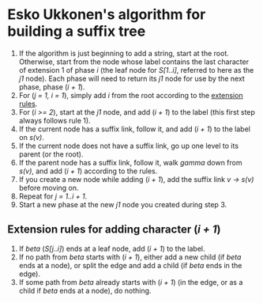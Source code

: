 # Esko Ukkonen's algorithm for building a suffix tree

1. If the algorithm is just beginning to add a string, start at the root. Otherwise, start from the node whose label contains the last character of extension 1 of phase _i_ (the leaf node for _S[1..i]_, referred to here as the _j1_ node). Each phase will need to return its _j1_ node for use by the next phase, phase (_i + 1_).
2. For (_j = 1, i = 1_), simply add _i_ from the root according to the [extension rules](#Extension-rules-for-adding-character-(_i-+-1_)).
3. For (_i >= 2_), start at the _j1_ node, and add (_i + 1_) to the label (this first step always follows rule 1).
4. If the current node has a suffix link, follow it, and add (_i + 1_) to the label on _s(v)_.
5. If the current node does not have a suffix link, go up one level to its parent (or the root).
6. If the parent node has a suffix link, follow it, walk _gamma_ down from _s(v)_, and add (_i + 1_) according to the rules.
7. If you create a new node while adding (_i + 1_), add the suffix link _v -> s(v)_ before moving on.
8. Repeat for _j = 1..i + 1_.
9. Start a new phase at the new _j1_ node you created during step 3.

## Extension rules for adding character (_i + 1_)

1. If _beta_ (_S[j..i]_) ends at a leaf node, add (_i + 1_) to the label.
2. If no path from _beta_ starts with (_i + 1_), either add a new child (if _beta_ ends at a node), or split the edge and add a child (if _beta_ ends in the edge).
3. If some path from _beta_ already starts with (_i + 1_) (in the edge, or as a child if _beta_ ends at a node), do nothing.
